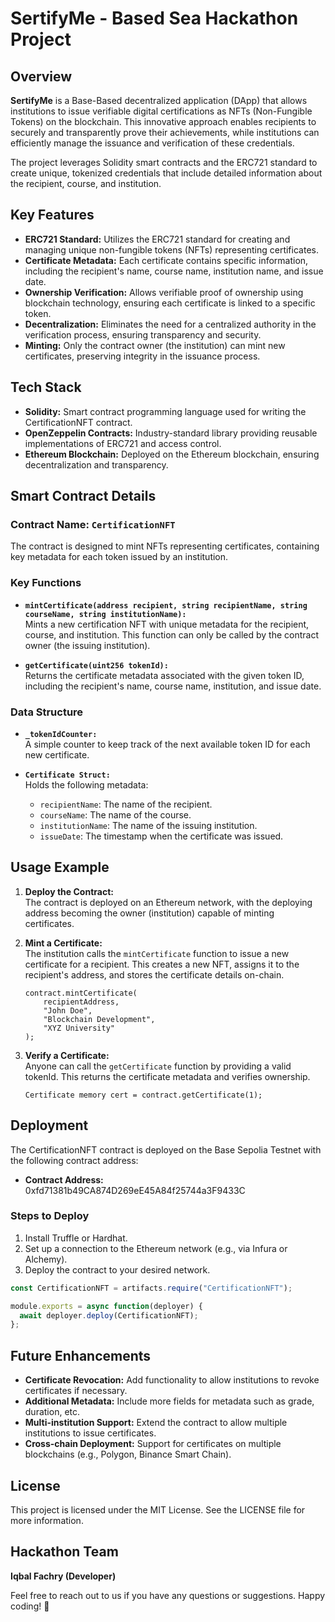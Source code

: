 # SertifyMe - Based Sea Hackathon Project

## Overview

**SertifyMe** is a Base-Based decentralized application (DApp) that allows institutions to issue verifiable digital certifications as NFTs (Non-Fungible Tokens) on the blockchain. This innovative approach enables recipients to securely and transparently prove their achievements, while institutions can efficiently manage the issuance and verification of these credentials.

The project leverages Solidity smart contracts and the ERC721 standard to create unique, tokenized credentials that include detailed information about the recipient, course, and institution.

## Key Features

- **ERC721 Standard:** Utilizes the ERC721 standard for creating and managing unique non-fungible tokens (NFTs) representing certificates.
- **Certificate Metadata:** Each certificate contains specific information, including the recipient's name, course name, institution name, and issue date.
- **Ownership Verification:** Allows verifiable proof of ownership using blockchain technology, ensuring each certificate is linked to a specific token.
- **Decentralization:** Eliminates the need for a centralized authority in the verification process, ensuring transparency and security.
- **Minting:** Only the contract owner (the institution) can mint new certificates, preserving integrity in the issuance process.

## Tech Stack

- **Solidity:** Smart contract programming language used for writing the CertificationNFT contract.
- **OpenZeppelin Contracts:** Industry-standard library providing reusable implementations of ERC721 and access control.
- **Ethereum Blockchain:** Deployed on the Ethereum blockchain, ensuring decentralization and transparency.

## Smart Contract Details

### Contract Name: `CertificationNFT`

The contract is designed to mint NFTs representing certificates, containing key metadata for each token issued by an institution.

### Key Functions

- **`mintCertificate(address recipient, string recipientName, string courseName, string institutionName):`**  
  Mints a new certification NFT with unique metadata for the recipient, course, and institution. This function can only be called by the contract owner (the issuing institution).

- **`getCertificate(uint256 tokenId):`**  
  Returns the certificate metadata associated with the given token ID, including the recipient's name, course name, institution, and issue date.

### Data Structure

- **`_tokenIdCounter:`**  
  A simple counter to keep track of the next available token ID for each new certificate.
  
- **`Certificate Struct:`**  
  Holds the following metadata:
  - `recipientName`: The name of the recipient.
  - `courseName`: The name of the course.
  - `institutionName`: The name of the issuing institution.
  - `issueDate`: The timestamp when the certificate was issued.

## Usage Example

1. **Deploy the Contract:**  
   The contract is deployed on an Ethereum network, with the deploying address becoming the owner (institution) capable of minting certificates.

2. **Mint a Certificate:**  
   The institution calls the `mintCertificate` function to issue a new certificate for a recipient. This creates a new NFT, assigns it to the recipient's address, and stores the certificate details on-chain.

   ```solidity
   contract.mintCertificate(
       recipientAddress,
       "John Doe",
       "Blockchain Development",
       "XYZ University"
   );

3. **Verify a Certificate:**  
   Anyone can call the `getCertificate` function by providing a valid tokenId. This returns the certificate metadata and verifies ownership.

   ```solidity
   Certificate memory cert = contract.getCertificate(1);
   ```

## Deployment

The CertificationNFT contract is deployed on the Base Sepolia Testnet with the following contract address:

- **Contract Address:** 0xfd71381b49CA874D269eE45A84f25744a3F9433C

### Steps to Deploy

1. Install Truffle or Hardhat.
2. Set up a connection to the Ethereum network (e.g., via Infura or Alchemy).
3. Deploy the contract to your desired network.

```javascript
const CertificationNFT = artifacts.require("CertificationNFT");

module.exports = async function(deployer) {
  await deployer.deploy(CertificationNFT);
};
```

## Future Enhancements

- **Certificate Revocation:** Add functionality to allow institutions to revoke certificates if necessary.
- **Additional Metadata:** Include more fields for metadata such as grade, duration, etc.
- **Multi-institution Support:** Extend the contract to allow multiple institutions to issue certificates.
- **Cross-chain Deployment:** Support for certificates on multiple blockchains (e.g., Polygon, Binance Smart Chain).

## License

This project is licensed under the MIT License. See the LICENSE file for more information.

## Hackathon Team

**Iqbal Fachry (Developer)**

Feel free to reach out to us if you have any questions or suggestions. Happy coding! 🚀

